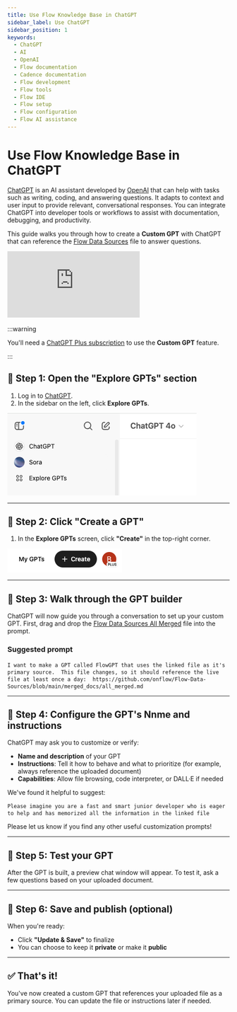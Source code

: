 ```yaml
---
title: Use Flow Knowledge Base in ChatGPT
sidebar_label: Use ChatGPT
sidebar_position: 1
keywords:
  - ChatGPT
  - AI
  - OpenAI
  - Flow documentation
  - Cadence documentation
  - Flow development
  - Flow tools
  - Flow IDE
  - Flow setup
  - Flow configuration
  - Flow AI assistance
---
```


# Use Flow Knowledge Base in ChatGPT

[ChatGPT] is an AI assistant developed by [OpenAI] that can help with tasks such as writing, coding, and answering questions. It adapts to context and user input to provide relevant, conversational responses. You can integrate ChatGPT into developer tools or workflows to assist with documentation, debugging, and productivity.

This guide walks you through how to create a **Custom GPT** with ChatGPT that can reference the [Flow Data Sources] file to answer questions.

<div style={{ position: 'relative', paddingBottom: '56.25%', height: 0, overflow: 'hidden', maxWidth: '100%' }}>
  <iframe 
    style={{ position: 'absolute', top: 0, left: 0, width: '100%', height: '100%' }}
    src="https://www.youtube.com/embed/Lu6KrNvGthI" 
    title="YouTube video player" 
    frameborder="0" 
    allow="accelerometer; autoplay; clipboard-write; encrypted-media; gyroscope; picture-in-picture" 
    allowfullscreen
  ></iframe>
</div>

:::warning

You'll need a [ChatGPT Plus subscription] to use the **Custom GPT** feature.

:::

## 📍 Step 1: Open the "Explore GPTs" section

1. Log in to [ChatGPT].
2. In the sidebar on the left, click **Explore GPTs**.

![explore gpts](./imgs/explore-gpts.png)

---

## 📍 Step 2: Click "Create a GPT"

1. In the **Explore GPTs** screen, click **"Create"** in the top-right corner.

![create](./imgs/create.png)

---

## 📍 Step 3: Walk through the GPT builder

ChatGPT will now guide you through a conversation to set up your custom GPT. First, drag and drop the [Flow Data Sources All Merged] file into the prompt.

### Suggested prompt

```text
I want to make a GPT called FlowGPT that uses the linked file as it's primary source.  This file changes, so it should reference the live file at least once a day:  https://github.com/onflow/Flow-Data-Sources/blob/main/merged_docs/all_merged.md
```

---

## 📍 Step 4: Configure the GPT's Nnme and instructions

ChatGPT may ask you to customize or verify:

- **Name and description** of your GPT
- **Instructions**: Tell it how to behave and what to prioritize (for example, always reference the uploaded document)
- **Capabilities**: Allow file browsing, code interpreter, or DALL·E if needed

We've found it helpful to suggest:

```text
Please imagine you are a fast and smart junior developer who is eager to help and has memorized all the information in the linked file
```

Please let us know if you find any other useful customization prompts!

---

## 📍 Step 5: Test your GPT

After the GPT is built, a preview chat window will appear. To test it, ask a few questions based on your uploaded document.

---

## 📍 Step 6: Save and publish (optional)

When you're ready:

- Click **"Update & Save"** to finalize
- You can choose to keep it **private** or make it **public**

---

## ✅ That's it!

You've now created a custom GPT that references your uploaded file as a primary source. You can update the file or instructions later if needed.

<!-- Reference-style links, will not render on page. -->

[ChatGPT]: https://chatgpt.com/
[OpenAI]: https://openai.com/
[ChatGPT Plus subscription]: https://chat.openai.com
[Flow Data Sources]: ../cursor/flow-data-sources.md
[Flow Data Sources All Merged]: https://github.com/onflow/Flow-Data-Sources/blob/main/merged_docs/all_merged.md
